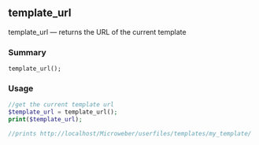 ## template_url

template_url — returns the URL of the current template

### Summary

    template_url();

### Usage
```php    
//get the current template url
$template_url = template_url();
print($template_url);

//prints http://localhost/Microweber/userfiles/templates/my_template/

```


 